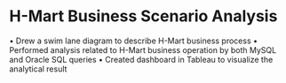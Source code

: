 # H-Mart Business Scenario Analysis
•	Drew a swim lane diagram to describe H-Mart business process 
•	Performed analysis related to H-Mart business operation by both MySQL and Oracle SQL queries 
•	Created dashboard in Tableau to visualize the analytical result
